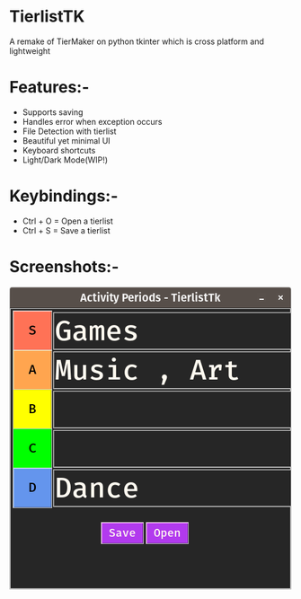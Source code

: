 # TierlistTK
A remake of TierMaker on python tkinter which is cross platform and lightweight

# Features:-

- Supports saving
- Handles error when exception occurs
- File Detection with tierlist
- Beautiful yet minimal UI
- Keyboard shortcuts
- Light/Dark Mode(WIP!)

# Keybindings:-

- Ctrl + O = Open a tierlist
- Ctrl + S = Save a tierlist

# Screenshots:-
![master](img/TierlistTK.png)
